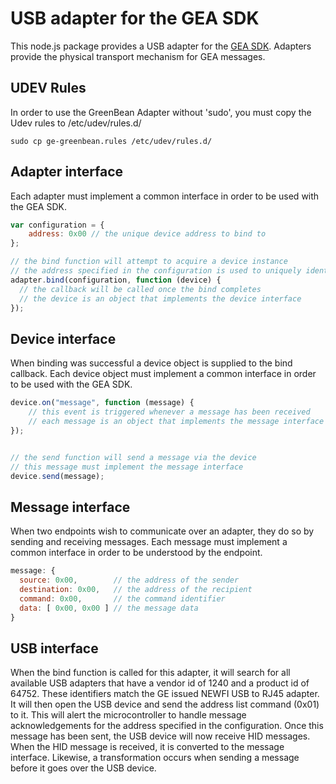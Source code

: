 # USB adapter for the GEA SDK

This node.js package provides a USB adapter for the [GEA SDK](https://github.com/GEMakers/gea-sdk).
Adapters provide the physical transport mechanism for GEA messages.

## UDEV Rules

In order to use the GreenBean Adapter without 'sudo', you must copy the Udev rules to /etc/udev/rules.d/

```
sudo cp ge-greenbean.rules /etc/udev/rules.d/
```

## Adapter interface

Each adapter must implement a common interface in order to be used with the GEA SDK.

``` javascript
var configuration = {
    address: 0x00 // the unique device address to bind to
};

// the bind function will attempt to acquire a device instance
// the address specified in the configuration is used to uniquely identify the device
adapter.bind(configuration, function (device) {
  // the callback will be called once the bind completes
  // the device is an object that implements the device interface
});

```
  
## Device interface

When binding was successful a device object is supplied to the bind callback.
Each device object must implement a common interface in order to be used with the GEA SDK.

``` javascript
device.on("message", function (message) {
    // this event is triggered whenever a message has been received
    // each message is an object that implements the message interface
});


// the send function will send a message via the device
// this message must implement the message interface
device.send(message);
```
  
## Message interface

When two endpoints wish to communicate over an adapter, they do so by sending and receiving messages.
Each message must implement a common interface in order to be understood by the endpoint.

``` javascript
message: {
  source: 0x00,        // the address of the sender
  destination: 0x00,   // the address of the recipient
  command: 0x00,       // the command identifier
  data: [ 0x00, 0x00 ] // the message data
}
```

## USB interface

When the bind function is called for this adapter, it will search for all available USB adapters that have a vendor id of 1240 and a product id of 64752.
These identifiers match the GE issued NEWFI USB to RJ45 adapter.
It will then open the USB device and send the address list command (0x01) to it.
This will alert the microcontroller to handle message acknowledgements for the address specified in the configuration.
Once this message has been sent, the USB device will now receive HID messages.
When the HID message is received, it is converted to the message interface.
Likewise, a transformation occurs when sending a message before it goes over the USB device.
